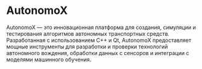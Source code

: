 # AutonomoX
AutonomoX — это инновационная платформа для создания, симуляции и тестирования алгоритмов автономных транспортных средств. Разработанная с использованием C++ и Qt, AutonomoX предоставляет мощные инструменты для разработки и проверки технологий автономного вождения, обработки данных с сенсоров и интеграции с моделями машинного обучения.
